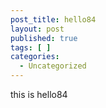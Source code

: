 ```yaml
---
post_title: hello84
layout: post
published: true
tags: [ ]
categories:
  - Uncategorized
---
```

this is hello84
